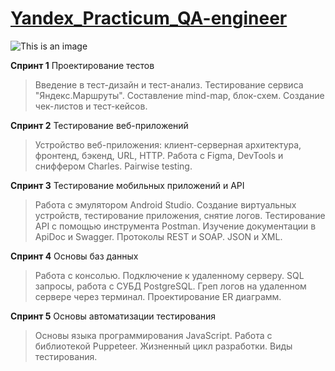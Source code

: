 # [Yandex_Practicum_QA-engineer](https://practicum.yandex.ru/qa-engineer/)
![This is an image](https://www.novochag.ru/upload/img_cache/695/69576392fa68f1617009d54196284dbb_ce_1920x1326x0x603_cropped_1332x888.webp)

**Спринт 1** Проектирование тестов
>Введение в тест-дизайн и тест-анализ. Тестирование сервиса "Яндекс.Маршруты". Составление mind-map, блок-схем. Создание чек-листов и тест-кейсов.

**Спринт 2** Тестирование веб-приложений
>Устройство веб-приложения: клиент-серверная архитектура, фронтенд, бэкенд, URL, HTTP. Работа с Figma, DevTools и сниффером Charles. Pairwise testing.

**Спринт 3** Тестирование мобильных приложений и API
>Работа с эмулятором Android Studio. Создание виртуальных устройств, тестирование приложения, снятие логов. Тестирование API с помощью инструмента Postman. Изучение документации в ApiDoc и Swagger. Протоколы REST и SOAP. JSON и XML.

**Спринт 4** Основы баз данных
>Работа с консолью. Подключение к удаленному серверу. SQL запросы, работа с СУБД PostgreSQL. Греп логов на удаленном сервере через терминал. Проектирование ER диаграмм.

**Спринт 5** Основы автоматизации тестирования
>Основы языка программирования JavaScript. Работа с библиотекой Puppeteer. Жизненный цикл разработки. Виды тестирования.
